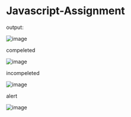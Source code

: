 # Javascript-Assignment



output:


![image](https://github.com/KathirvelAIDS/Javascript-Assignment/assets/94911373/42ba2e2a-dd1f-41df-8da1-2c90f91e938c)



compeleted



![image](https://github.com/KathirvelAIDS/Javascript-Assignment/assets/94911373/125170df-0c6c-4a17-a0e9-730176ee1393)


incompeleted

![image](https://github.com/KathirvelAIDS/Javascript-Assignment/assets/94911373/ce9bcad1-e442-4c40-a5c5-749752a34cb2)



alert


![image](https://github.com/KathirvelAIDS/Javascript-Assignment/assets/94911373/4ba8edeb-d6ea-4286-a786-27515cf73838)
